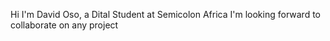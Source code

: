 Hi I'm David Oso, a Dital Student at Semicolon Africa
I'm looking forward to collaborate on any project
